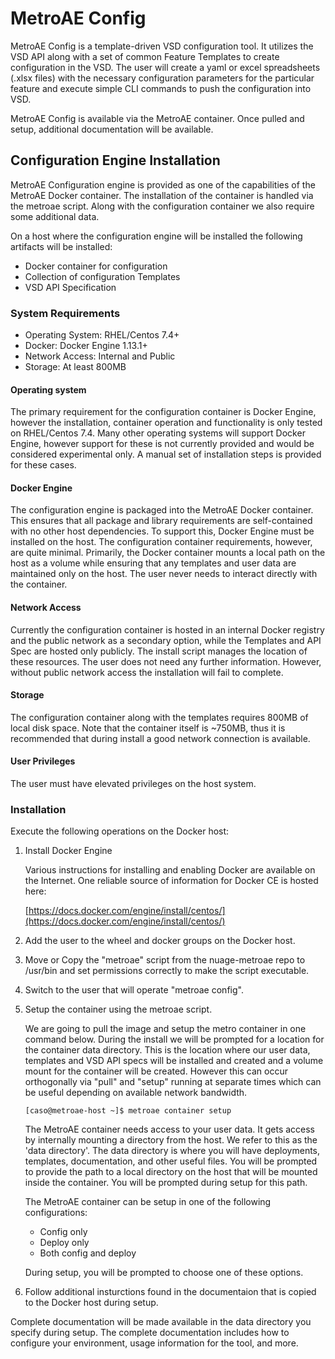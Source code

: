 # MetroAE Config

MetroAE Config is a template-driven VSD configuration tool. It utilizes the VSD API along with a set of common Feature Templates to create configuration in the VSD. The user will create a yaml or excel spreadsheets (.xlsx files) with the necessary configuration parameters for the particular feature and execute simple CLI commands to push the configuration into VSD.

MetroAE Config is available via the MetroAE container. Once pulled and setup, additional documentation will be available.

## Configuration Engine Installation

MetroAE Configuration engine is provided as one of the capabilities of the MetroAE Docker container. The installation of the container is handled via the metroae script. Along with the configuration container we also require some additional data.

On a host where the configuration engine will be installed the following artifacts will be installed:

* Docker container for configuration
* Collection of configuration Templates
* VSD API Specification

### System Requirements

* Operating System: RHEL/Centos 7.4+
* Docker: Docker Engine 1.13.1+
* Network Access: Internal and Public
* Storage: At least 800MB

#### Operating system

The primary requirement for the configuration container is Docker Engine, however the installation, container operation and functionality is only tested on RHEL/Centos 7.4. Many other operating systems will support Docker Engine, however support for these is not currently provided and would be considered experimental only. A manual set of installation steps is provided for these cases.  

#### Docker Engine

The configuration engine is packaged into the MetroAE Docker container. This ensures that all package and library requirements are self-contained with no other host dependencies. To support this, Docker Engine must be installed on the host. The configuration container requirements, however, are quite minimal. Primarily, the Docker container mounts a local path on the host as a volume while ensuring that any templates and user data are maintained only on the host. The user never needs to interact directly with the container.  

#### Network Access

Currently the configuration container is hosted in an internal Docker registry and the public network as a secondary option, while the Templates and API Spec are hosted only publicly. The install script manages the location of these resources. The user does not need any further information. However, without public network access the installation will fail to complete.

#### Storage

The configuration container along with the templates requires 800MB of local disk space. Note that the container itself is ~750MB, thus it is recommended that during install a good network connection is available.

#### User Privileges

The user must have elevated privileges on the host system.

### Installation

Execute the following operations on the Docker host:

1. Install Docker Engine

    Various instructions for installing and enabling Docker are available on the Internet. One reliable source of information for Docker CE is hosted here:

    [https://docs.docker.com/engine/install/centos/](https://docs.docker.com/engine/install/centos/)

2. Add the user to the wheel and docker groups on the Docker host.

3. Move or Copy the "metroae" script from the nuage-metroae repo to /usr/bin and set permissions correctly to make the script executable.

4. Switch to the user that will operate "metroae config".

5. Setup the container using the metroae script.

    We are going to pull the image and setup the metro container in one command below. During the install we will be prompted for a location for the container data directory. This is the location where our user data, templates and VSD API specs will be installed and created and a volume mount for the container will be created. However this can occur orthogonally via "pull" and "setup" running at separate times which can be useful depending on available network bandwidth.

    `[caso@metroae-host ~]$ metroae container setup`

    The MetroAE container needs access to your user data. It gets access by internally mounting a directory from the host. We refer to this as the 'data directory'. The data directory is where you will have deployments, templates, documentation, and other useful files. You will be prompted to provide the path to a local directory on the host that will be mounted inside the container. You will be prompted during setup for this path.

    The MetroAE container can be setup in one of the following configurations:

    * Config only
    * Deploy only
    * Both config and deploy

    During setup, you will be prompted to choose one of these options.

6. Follow additional insturctions found in the documentaion that is copied to the Docker host during setup.

Complete documentation will be made available in the data directory you specify during setup. The complete documentation includes how to configure your environment, usage information for the tool, and more.
